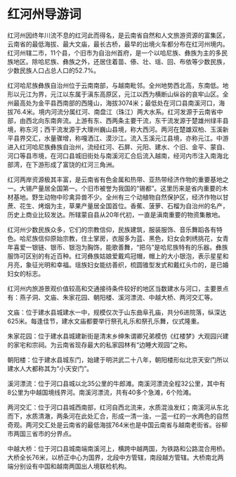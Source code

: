 # 红河州导游词  
红河州因终年川流不息的红河此而得名，是云南省自然和人文旅游资源的富集区，云南省的最低海拔、最大文庙，最长古桥，最早的出境火车都分布在红河州境内。红河州辖二市，11个县，个旧市为自治州首府，是一个以哈尼族、彝族为主的多民族地区。除哈尼族、彝族之外，还居住着苗、傣、壮、瑶、回、布依等少数民族，少数民族人口占总人口的52.7%。  

红河哈尼族彝族自治州位于云南南部，与越南毗邻。全州地势西北高，东南低。地形以元江为界，元江以东属于滇东高原区，元江以西为横断山纵谷的哀牢山区。全州最高处为金平县西南部的西隆山，海拔3074米；最低处在河口县南溪河口，海拔76.4米。境内河流分属红河、南盘江（珠江）两大水系。红河发源于云南省中部，由西北向东南奔流。上游有东、西两条主要干流，东干流发源于楚雄州绿丰县境，称东河；西干流发源于大理州巍山县境，称大西河。两河在楚雄双柏、玉溪新平县界交汇，水量骤增，称嘎洒江、漠沙江。流入玉溪元江县境，亦称元江。中游进入红河哈尼族彝族自治州，流经红河、石屏、元阳、建水、个旧、金平、蒙自、河口等县市境，在河口县城旧街处与南溪河汇合后流入越南，经河内市注入南海北部湾，在下游形成了富饶的红河三角洲。  

红河两岸资源极其丰富，是云南省有色金属和热带、亚热带经济作物的重要基地之一。大锡产量居全国第一。个旧市被誉为我国的“锡都”。这里历来是省内重要的木材基地。野生动物中珍禽异兽不少。全州有三个动植物自然保护区，经济作物以甘蔗、花生、烤烟为主，草果产量居全国首位。香蕉、菠萝、石榴为自治州的名产，历史上商业比较发达。所辖蒙自县从20年代初，一直是滇南重要的物资集散地。  

红河州少数民族众多，它们的宗教信仰，民族建筑，服装服饰、音乐舞蹈各有特色。哈尼族信仰原始宗教，住土掌房，衣服多为蓝、黑色，妇女会刺绣挑花，女青年喜爱一银链、银币、银泡为胸饰，能歌善舞，“把乌”是哈尼族特有的乐器。彝族服饰可区别的有近百种。红河彝族姑娘爱戴鸡冠帽，帽上的大小银泡，表示星星和月亮，象征光明和幸福。瑶族妇女能纺善织，梳圆锥型发式和戴红头巾的，是已婚妇女的标志。  

红河州内旅游景观价值较高和交通接待条件较好的地区当数建水与河口，主要景点有：燕子洞、文庙、朱家花园、朝阳楼、溪河漂流、中越大桥、两河交汇等。  

文庙：位于建水县城建水一中，规模仅次于山东曲阜孔庙，共分6进院落，纵深达625米。每逢佳节，建水文庙都要举行祭孔礼乐和祭孔乐舞，仪式隆重。  

朱家花园：位于建水县城建新街是清末乡绅朱谓卿兄弟模仿《红楼梦》大观园兴建的家宅和宗祠。为云南省现存最大的私家园林有“边睡大观园”之称。  

朝阳楼：位于建水县城东门，始建于明洪武二十八年，朝阳楼形似北京天安门所以建水人大都称其为“小天安门”。  

溪河漂流：位于河口县城以北35公里的牛郎滩。南溪河漂流全程32公里，其中有8公里为中越国境线界河。南溪河漂流，共有40多个急滩，6个险滩。  

两河交汇：位于河口县城西南部，红河自西北流来，水质混浊发红；南溪河从东北而下，水质清澈，两条河在此处汇合，形成一清一浊，一蓝一红的一水两色的自然奇观。两河交汇处是云南省的最低海拔764米也是中国云南省与越南老街省。谷柳市两国三省市的分界点。  

中越大桥：位于河口县城南端南溪河上，横跨中越两国，为铁路和公路混合用桥。大桥全长76米，以桥正中心为国界，北段中方管辖，南段越方管辖。大桥南北两端分别设有中国和越南两国出人境联检机构。  
